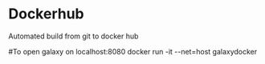 # Dockerhub
Automated build from git to docker hub

#To open galaxy on localhost:8080
 docker run -it --net=host galaxydocker
 
 
